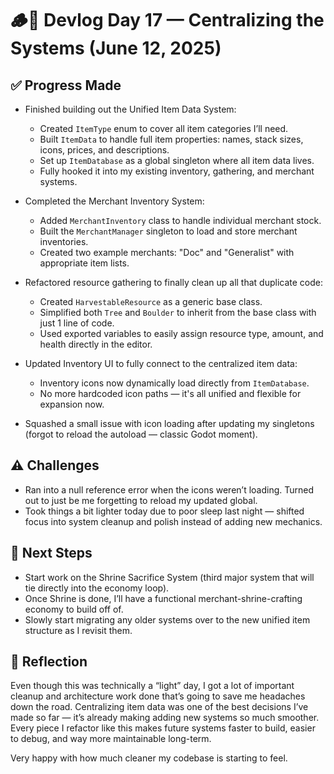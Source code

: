 # 🪵🌿 Devlog Day 17 — Centralizing the Systems (June 12, 2025)

## ✅ Progress Made

- Finished building out the Unified Item Data System:
  - Created `ItemType` enum to cover all item categories I’ll need.
  - Built `ItemData` to handle full item properties: names, stack sizes, icons, prices, and descriptions.
  - Set up `ItemDatabase` as a global singleton where all item data lives.
  - Fully hooked it into my existing inventory, gathering, and merchant systems.
  
- Completed the Merchant Inventory System:
  - Added `MerchantInventory` class to handle individual merchant stock.
  - Built the `MerchantManager` singleton to load and store merchant inventories.
  - Created two example merchants: "Doc" and "Generalist" with appropriate item lists.

- Refactored resource gathering to finally clean up all that duplicate code:
  - Created `HarvestableResource` as a generic base class.
  - Simplified both `Tree` and `Boulder` to inherit from the base class with just 1 line of code.
  - Used exported variables to easily assign resource type, amount, and health directly in the editor.

- Updated Inventory UI to fully connect to the centralized item data:
  - Inventory icons now dynamically load directly from `ItemDatabase`.
  - No more hardcoded icon paths — it's all unified and flexible for expansion now.

- Squashed a small issue with icon loading after updating my singletons (forgot to reload the autoload — classic Godot moment).

## ⚠ Challenges

- Ran into a null reference error when the icons weren’t loading. Turned out to just be me forgetting to reload my updated global.
- Took things a bit lighter today due to poor sleep last night — shifted focus into system cleanup and polish instead of adding new mechanics.

## 🚀 Next Steps

- Start work on the Shrine Sacrifice System (third major system that will tie directly into the economy loop).
- Once Shrine is done, I’ll have a functional merchant-shrine-crafting economy to build off of.
- Slowly start migrating any older systems over to the new unified item structure as I revisit them.

## 🧠 Reflection

Even though this was technically a “light” day, I got a lot of important cleanup and architecture work done that’s going to save me headaches down the road. Centralizing item data was one of the best decisions I’ve made so far — it’s already making adding new systems so much smoother. Every piece I refactor like this makes future systems faster to build, easier to debug, and way more maintainable long-term.

Very happy with how much cleaner my codebase is starting to feel.

